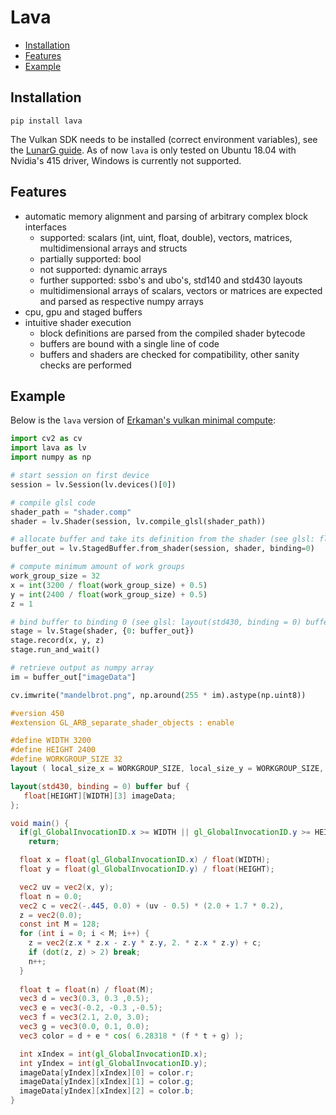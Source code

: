 # Lava

* [Installation](#installation)
* [Features](#features)
* [Example](#example)


## Installation

```
pip install lava
```

The Vulkan SDK needs to be installed (correct environment variables), see the [LunarG guide](https://vulkan.lunarg.com/doc/view/1.1.85.0/linux/getting_started.html). As of now `lava` is only tested on Ubuntu 18.04 with Nvidia's 415 driver, Windows is currently not supported.


## Features

* automatic memory alignment and parsing of arbitrary complex block interfaces
  * supported: scalars (int, uint, float, double), vectors, matrices, multidimensional arrays and structs
  * partially supported: bool
  * not supported: dynamic arrays
  * further supported: ssbo's and ubo's, std140 and std430 layouts
  * multidimensional arrays of scalars, vectors or matrices are expected and parsed as respective numpy arrays
* cpu, gpu and staged buffers
* intuitive shader execution
  * block definitions are parsed from the compiled shader bytecode
  * buffers are bound with a single line of code
  * buffers and shaders are checked for compatibility, other sanity checks are performed


## Example

Below is the `lava` version of [Erkaman's vulkan minimal compute](https://github.com/Erkaman/vulkan_minimal_compute):

```python
import cv2 as cv
import lava as lv
import numpy as np

# start session on first device
session = lv.Session(lv.devices()[0])

# compile glsl code
shader_path = "shader.comp"
shader = lv.Shader(session, lv.compile_glsl(shader_path))

# allocate buffer and take its definition from the shader (see glsl: float[HEIGHT][WIDTH][3] imageData)
buffer_out = lv.StagedBuffer.from_shader(session, shader, binding=0)

# compute minimum amount of work groups
work_group_size = 32
x = int(3200 / float(work_group_size) + 0.5)
y = int(2400 / float(work_group_size) + 0.5)
z = 1

# bind buffer to binding 0 (see glsl: layout(std430, binding = 0) buffer buf)
stage = lv.Stage(shader, {0: buffer_out})
stage.record(x, y, z)
stage.run_and_wait()

# retrieve output as numpy array
im = buffer_out["imageData"]

cv.imwrite("mandelbrot.png", np.around(255 * im).astype(np.uint8))
```

```glsl
#version 450
#extension GL_ARB_separate_shader_objects : enable

#define WIDTH 3200
#define HEIGHT 2400
#define WORKGROUP_SIZE 32
layout ( local_size_x = WORKGROUP_SIZE, local_size_y = WORKGROUP_SIZE, local_size_z = 1 ) in;

layout(std430, binding = 0) buffer buf {
   float[HEIGHT][WIDTH][3] imageData;
};

void main() {
  if(gl_GlobalInvocationID.x >= WIDTH || gl_GlobalInvocationID.y >= HEIGHT)
    return;

  float x = float(gl_GlobalInvocationID.x) / float(WIDTH);
  float y = float(gl_GlobalInvocationID.y) / float(HEIGHT);

  vec2 uv = vec2(x, y);
  float n = 0.0;
  vec2 c = vec2(-.445, 0.0) + (uv - 0.5) * (2.0 + 1.7 * 0.2),
  z = vec2(0.0);
  const int M = 128;
  for (int i = 0; i < M; i++) {
    z = vec2(z.x * z.x - z.y * z.y, 2. * z.x * z.y) + c;
    if (dot(z, z) > 2) break;
    n++;
  }
  
  float t = float(n) / float(M);
  vec3 d = vec3(0.3, 0.3 ,0.5);
  vec3 e = vec3(-0.2, -0.3 ,-0.5);
  vec3 f = vec3(2.1, 2.0, 3.0);
  vec3 g = vec3(0.0, 0.1, 0.0);
  vec3 color = d + e * cos( 6.28318 * (f * t + g) );

  int xIndex = int(gl_GlobalInvocationID.x);
  int yIndex = int(gl_GlobalInvocationID.y);
  imageData[yIndex][xIndex][0] = color.r;
  imageData[yIndex][xIndex][1] = color.g;
  imageData[yIndex][xIndex][2] = color.b;
}
```
